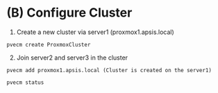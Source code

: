 (B) Configure Cluster
=================================================
1. Create a new cluster via server1 (proxmox1.apsis.local)
```
pvecm create ProxmoxCluster
```
2. Join server2 and server3 in the cluster 
```
pvecm add proxmox1.apsis.local (Cluster is created on the server1)
```
```
pvecm status 
```
